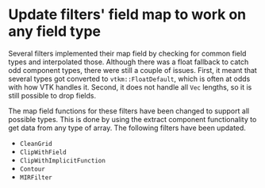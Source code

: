# Update filters' field map to work on any field type

Several filters implemented their map field by checking for common field
types and interpolated those. Although there was a float fallback to catch
odd component types, there were still a couple of issues. First, it meant
that several types got converted to `vtkm::FloatDefault`, which is often at
odds with how VTK handles it. Second, it does not handle all `Vec` lengths,
so it is still possible to drop fields.

The map field functions for these filters have been changed to support all
possible types. This is done by using the extract component functionality
to get data from any type of array. The following filters have been
updated.

  * `CleanGrid`
  * `ClipWithField`
  * `ClipWithImplicitFunction`
  * `Contour`
  * `MIRFilter`
